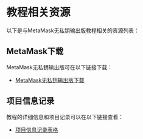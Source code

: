 # 教程相关资源

以下是与MetaMask无私钥输出版教程相关的资源列表：

## MetaMask下载

MetaMask无私钥输出版可在以下链接下载：

- [MetaMask无私钥输出版下载](https://github.com/yuankongzhe/metamask-keyless-output)

## 项目信息记录

教程的详细信息和项目记录可以在以下链接查看：

- [项目信息记录表格](https://docs.google.com/spreadsheets/d/1YrClLVc2nKwzj_kQYfYeGazDf7f3ffHpOTiAw66zI9g/edit?usp=sharing)


